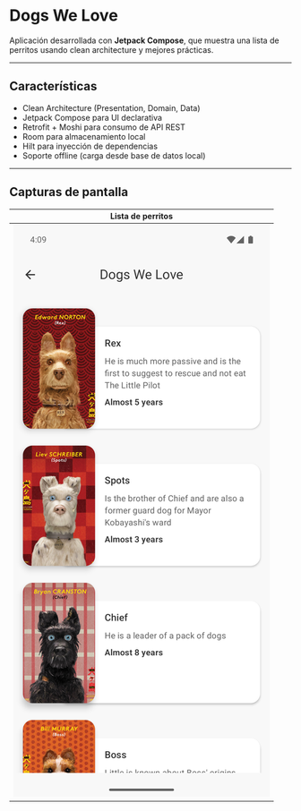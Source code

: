 # Dogs We Love

Aplicación desarrollada con **Jetpack Compose**, que muestra una lista de perritos usando clean architecture y mejores prácticas.

---

## Características

- Clean Architecture (Presentation, Domain, Data)
- Jetpack Compose para UI declarativa
- Retrofit + Moshi para consumo de API REST
- Room para almacenamiento local
- Hilt para inyección de dependencias
- Soporte offline (carga desde base de datos local)

---

## Capturas de pantalla

| Lista de perritos             |
|-------------------------------|
| ![Lista](screenshots/list.png)|
